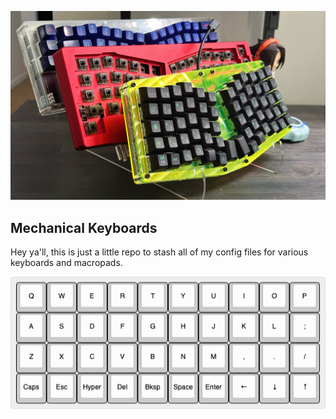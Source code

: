 
![keyboards preview](images/keyboard_preview.JPG)

## Mechanical Keyboards

Hey ya'll, this is just a little repo to stash all of my config files for various keyboards and macropads.


![keymap preview](images/keymap_preview.png)
